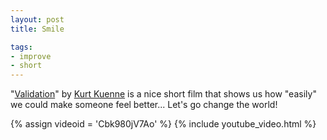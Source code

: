 ```yaml
---
layout: post
title: Smile

tags:
- improve
- short
---
```

"[Validation](http://www.imdb.com/title/tt0986272/)" by [Kurt Kuenne](http://www.imdb.com/name/nm0473936/) is a nice short film that shows us how "easily" we could make someone feel better... Let's go change the world!

{% assign videoid = 'Cbk980jV7Ao' %}
{% include youtube_video.html %}
